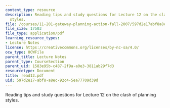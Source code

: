 ```yaml
---
content_type: resource
description: Reading tips and study questions for Lecture 12 on the clash of planning
  styles.
file: /courses/11-201-gateway-planning-action-fall-2007/597d2e17abf8a8ec92c45ea77709d39d_read12.pdf
file_size: 17503
file_type: application/pdf
learning_resource_types:
- Lecture Notes
license: https://creativecommons.org/licenses/by-nc-sa/4.0/
ocw_type: OCWFile
parent_title: Lecture Notes
parent_type: CourseSection
parent_uid: 1583e95b-c487-2f9a-a0e3-3811ab29f7d3
resourcetype: Document
title: read12.pdf
uid: 597d2e17-abf8-a8ec-92c4-5ea77709d39d
---
```

Reading tips and study questions for Lecture 12 on the clash of planning styles.